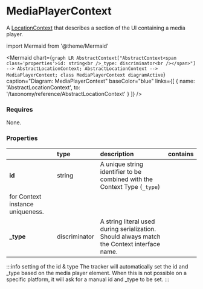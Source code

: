 # MediaPlayerContext

A [LocationContext](/taxonomy/reference/location-contexts/overview.md)  that describes a section of the UI containing a media player.

import Mermaid from '@theme/Mermaid'

<Mermaid chart={`
    graph LR
      AbstractContext["AbstractContext<span class='properties'>id: string<br />_type: discriminator<br /></span>"] --> AbstractLocationContext;
      AbstractLocationContext --> MediaPlayerContext;
    class MediaPlayerContext diagramActive
  `}
  caption="Diagram: MediaPlayerContext"
  baseColor="blue"
  links={[
    { name: 'AbstractLocationContext', to: '/taxonomy/reference/AbstractLocationContext' }
  ]}
/>

### Requires

None.

### Properties

|           | type          | description                                                                                                 | contains |
|:----------|:--------------|:------------------------------------------------------------------------------------------------------------|:---------|
| **id**    | string        | A unique string identifier to be combined with the Context Type (`_type`) 
for Context instance uniqueness. |          |
| **_type** | discriminator | A string literal used during serialization. Should always match the Context interface name.                 |          |

:::info setting of the id & type
The tracker will automatically set the id and _type based on the media player element. When this is not possible on a specific platform, it will ask for a manual id and _type to be set.
:::
